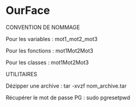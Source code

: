 # OurFace
CONVENTION DE NOMMAGE

Pour les variables :
mot1_mot2_mot3

Pour les fonctions :
mot1Mot2Mot3

Pour les classes :
mot1Mot2Mot3

UTILITAIRES

Dézipper une archive :
tar -xvzf nom_archive.tar

Récupérer le mot de passe PG :
sudo pgresetpwd

